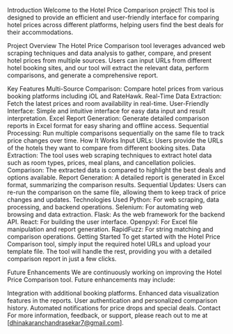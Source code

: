 Introduction
Welcome to the Hotel Price Comparison project! This tool is designed to provide an efficient and user-friendly interface for comparing hotel prices across different platforms, helping users find the best deals for their accommodations.

Project Overview
The Hotel Price Comparison tool leverages advanced web scraping techniques and data analysis to gather, compare, and present hotel prices from multiple sources. Users can input URLs from different hotel booking sites, and our tool will extract the relevant data, perform comparisons, and generate a comprehensive report.

Key Features
Multi-Source Comparison: Compare hotel prices from various booking platforms including iOL and RateHawk.
Real-Time Data Extraction: Fetch the latest prices and room availability in real-time.
User-Friendly Interface: Simple and intuitive interface for easy data input and result interpretation.
Excel Report Generation: Generate detailed comparison reports in Excel format for easy sharing and offline access.
Sequential Processing: Run multiple comparisons sequentially on the same file to track price changes over time.
How It Works
Input URLs: Users provide the URLs of the hotels they want to compare from different booking sites.
Data Extraction: The tool uses web scraping techniques to extract hotel data such as room types, prices, meal plans, and cancellation policies.
Comparison: The extracted data is compared to highlight the best deals and options available.
Report Generation: A detailed report is generated in Excel format, summarizing the comparison results.
Sequential Updates: Users can re-run the comparison on the same file, allowing them to keep track of price changes and updates.
Technologies Used
Python: For web scraping, data processing, and backend operations.
Selenium: For automating web browsing and data extraction.
Flask: As the web framework for the backend API.
React: For building the user interface.
Openpyxl: For Excel file manipulation and report generation.
RapidFuzz: For string matching and comparison operations.
Getting Started
To get started with the Hotel Price Comparison tool, simply input the required hotel URLs and upload your template file. The tool will handle the rest, providing you with a detailed comparison report in just a few clicks.

Future Enhancements
We are continuously working on improving the Hotel Price Comparison tool. Future enhancements may include:

Integration with additional booking platforms.
Enhanced data visualization features in the reports.
User authentication and personalized comparison history.
Automated notifications for price drops and special deals.
Contact
For more information, feedback, or support, please reach out to me at [dhinakaranchandrasekar7@gmail.com].
